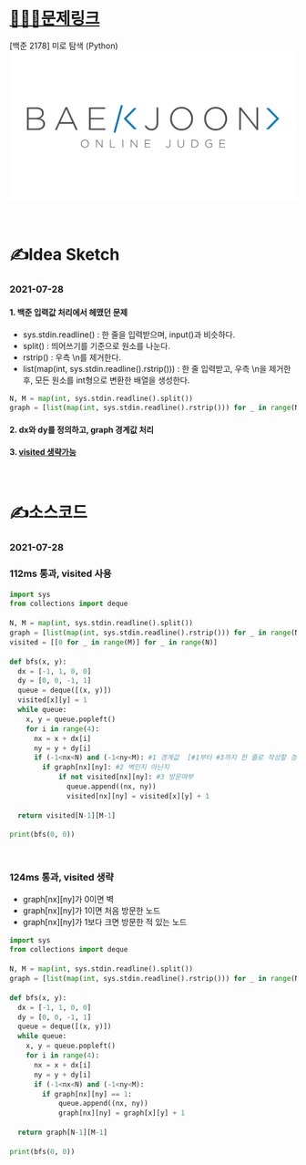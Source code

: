 # [👩🏻‍💻문제링크](https://www.acmicpc.net/problem/2178)

[백준 2178] 미로 탐색 (Python)
[![백준](../백준표지.png)](https://www.acmicpc.net/problem/2178)

<br>

# ✍️Idea Sketch

### **2021-07-28**

#### 1. 백준 입력값 처리에서 헤맸던 문제
- sys.stdin.readline() : 한 줄을 입력받으며, input()과 비슷하다.
- split() : 띄어쓰기를 기준으로 원소를 나눈다.
- rstrip() : 우측 \n를 제거한다.
- list(map(int, sys.stdin.readline().rstrip())) : 한 줄 입력받고, 우측 \n을 제거한 후, 모든 원소를 int형으로 변환한 배열을 생성한다.

```Python
N, M = map(int, sys.stdin.readline().split())
graph = [list(map(int, sys.stdin.readline().rstrip())) for _ in range(N)]
```
#### 2. dx와 dy를 정의하고, graph 경계값 처리
#### 3. [visited 생략가능](#124ms-통과-visited-생략) 

<br>

# ✍️소스코드

### **2021-07-28**
### 112ms 통과, visited 사용

```Python
import sys
from collections import deque

N, M = map(int, sys.stdin.readline().split())
graph = [list(map(int, sys.stdin.readline().rstrip())) for _ in range(N)]
visited = [[0 for _ in range(M)] for _ in range(N)]

def bfs(x, y):
  dx = [-1, 1, 0, 0]
  dy = [0, 0, -1, 1]
  queue = deque([(x, y)])
  visited[x][y] = 1
  while queue:
    x, y = queue.popleft()
    for i in range(4):
      nx = x + dx[i]
      ny = y + dy[i]
      if (-1<nx<N) and (-1<ny<M): #1 경계값  [#1부터 #3까지 한 줄로 작성할 경우 124ms]
        if graph[nx][ny]: #2 벽인지 아닌지
            if not visited[nx][ny]: #3 방문여부 
              queue.append((nx, ny))
              visited[nx][ny] = visited[x][y] + 1
                
  return visited[N-1][M-1]

print(bfs(0, 0))
```

<br>

### 124ms 통과, visited 생략
- graph[nx][ny]가 0이면 벽
- graph[nx][ny]가 1이면 처음 방문한 노드
- graph[nx][ny]가 1보다 크면 방문한 적 있는 노드

```Python
import sys
from collections import deque

N, M = map(int, sys.stdin.readline().split())
graph = [list(map(int, sys.stdin.readline().rstrip())) for _ in range(N)]

def bfs(x, y):
  dx = [-1, 1, 0, 0]
  dy = [0, 0, -1, 1]
  queue = deque([(x, y)])
  while queue:
    x, y = queue.popleft()
    for i in range(4):
      nx = x + dx[i]
      ny = y + dy[i]
      if (-1<nx<N) and (-1<ny<M):
        if graph[nx][ny] == 1:
            queue.append((nx, ny))
            graph[nx][ny] = graph[x][y] + 1
                
  return graph[N-1][M-1]

print(bfs(0, 0))
```